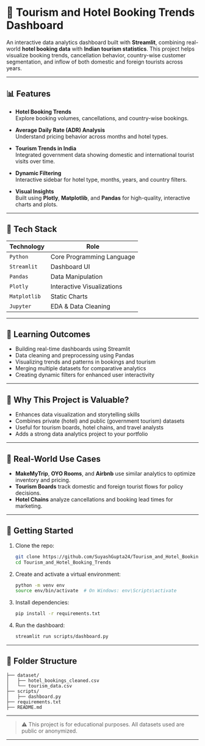 # 🧭 Tourism and Hotel Booking Trends Dashboard

An interactive data analytics dashboard built with **Streamlit**, combining real-world **hotel booking data** with **Indian tourism statistics**. This project helps visualize booking trends, cancellation behavior, country-wise customer segmentation, and inflow of both domestic and foreign tourists across years.

---

## 📊 Features

- **Hotel Booking Trends**  
  Explore booking volumes, cancellations, and country-wise bookings.

- **Average Daily Rate (ADR) Analysis**  
  Understand pricing behavior across months and hotel types.

- **Tourism Trends in India**  
  Integrated government data showing domestic and international tourist visits over time.

- **Dynamic Filtering**  
  Interactive sidebar for hotel type, months, years, and country filters.

- **Visual Insights**  
  Built using **Plotly**, **Matplotlib**, and **Pandas** for high-quality, interactive charts and plots.

---

## 🏨 Tech Stack

| Technology     | Role                        |
|----------------|-----------------------------|
| `Python`       | Core Programming Language   |
| `Streamlit`    | Dashboard UI                |
| `Pandas`       | Data Manipulation           |
| `Plotly`       | Interactive Visualizations  |
| `Matplotlib`   | Static Charts               |
| `Jupyter`      | EDA & Data Cleaning         |

---

## 🧠 Learning Outcomes

- Building real-time dashboards using Streamlit
- Data cleaning and preprocessing using Pandas
- Visualizing trends and patterns in bookings and tourism
- Merging multiple datasets for comparative analytics
- Creating dynamic filters for enhanced user interactivity

---

## 🧳 Why This Project is Valuable?

- Enhances data visualization and storytelling skills
- Combines private (hotel) and public (government tourism) datasets
- Useful for tourism boards, hotel chains, and travel analysts
- Adds a strong data analytics project to your portfolio

---

## 💼 Real-World Use Cases

- **MakeMyTrip**, **OYO Rooms**, and **Airbnb** use similar analytics to optimize inventory and pricing.
- **Tourism Boards** track domestic and foreign tourist flows for policy decisions.
- **Hotel Chains** analyze cancellations and booking lead times for marketing.

---

## 🚀 Getting Started

1. Clone the repo:
   ```bash
   git clone https://github.com/SuyashGupta24/Tourism_and_Hotel_Booking_Trends.git
   cd Tourism_and_Hotel_Booking_Trends
   ```

2. Create and activate a virtual environment:
   ```bash
   python -m venv env
   source env/bin/activate  # On Windows: env\Scripts\activate
   ```

3. Install dependencies:
   ```bash
   pip install -r requirements.txt
   ```

4. Run the dashboard:
   ```bash
   streamlit run scripts/dashboard.py
   ```

---

## 📁 Folder Structure

```
├── dataset/
│   ├── hotel_bookings_cleaned.csv
│   └── tourism_data.csv
├── scripts/
│   ├── dashboard.py
├── requirements.txt
├── README.md
```



---

> ⚠️ This project is for educational purposes. All datasets used are public or anonymized.

---
